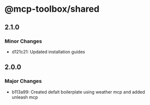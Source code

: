 # @mcp-toolbox/shared

## 2.1.0

### Minor Changes

- d121c21: Updated installation guides

## 2.0.0

### Major Changes

- b113a99: Created defalt boilerplate using weather mcp and added unleash mcp
